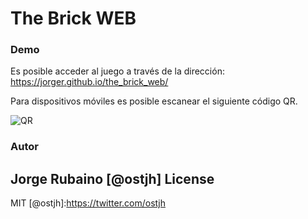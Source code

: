 # The Brick WEB

### Demo

Es posible acceder al juego a través de la dirección: https://jorger.github.io/the_brick_web/

Para dispositivos móviles es posible escanear el siguiente código QR.

![QR](https://dl.dropboxusercontent.com/u/181689/qrTheBrickWeb.png)

### Autor
Jorge Rubaino [@ostjh]
License
----
MIT
[@ostjh]:https://twitter.com/ostjh
